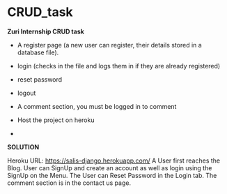 # CRUD_task
**Zuri Internship CRUD task**

-    A register page (a new user can register, their details stored in a database file). 

-    login (checks in the file and logs them in if they are already registered)

-    reset password

-    logout

-    A comment section, you must be logged in to comment

-    Host the project on heroku
-    
**SOLUTION**

Heroku URL: https://salis-django.herokuapp.com/
A User first reaches the Blog. 
User can SignUp and create an account as well as login using the SignUp on the Menu.
The User can Reset Password in the Login tab.
The comment section is in the contact us page.
